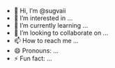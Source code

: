 - 👋 Hi, I’m @sugvaii
- 👀 I’m interested in ...
- 🌱 I’m currently learning ...
- 💞️ I’m looking to collaborate on ...
- 📫 How to reach me ...
- 😄 Pronouns: ...
- ⚡ Fun fact: ...

<!---
sugvaii/sugvaii is a ✨ special ✨ repository because its `README.md` (this file) appears on your GitHub profile.
You can click the Preview link to take a look at your changes.
--->
